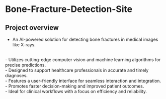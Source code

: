# Bone-Fracture-Detection-Site 
## Project overview
- An AI-powered solution for detecting bone fractures in medical images like X-rays.
<br>
- Utilizes cutting-edge computer vision and machine learning algorithms for precise predictions.
<br>
- Designed to support healthcare professionals in accurate and timely diagnoses.
<br>
- Features a user-friendly interface for seamless interaction and integration.
<br>
- Promotes faster decision-making and improved patient outcomes.
<br>
- Ideal for clinical workflows with a focus on efficiency and reliability.
